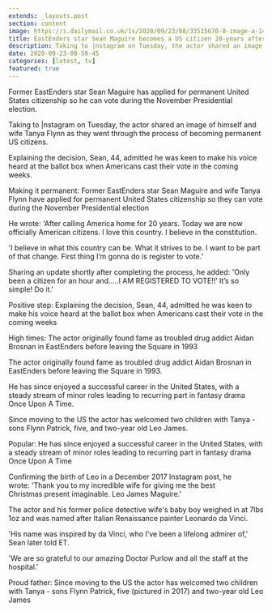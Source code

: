 ```yaml
---
extends: _layouts.post
section: content
image: https://i.dailymail.co.uk/1s/2020/09/23/08/33515670-0-image-a-14_1600847343439.jpg 
title: EastEnders star Sean Maguire becomes a US citizen 20-years after moving to America 
description: Taking to |nstagram on Tuesday, the actor shared an image of himself and wife Tanya Flynn as they went through the process of becoming permanent US citizens. 
date: 2020-09-23-08-58-45 
categories: [latest, tv] 
featured: true 
--- 
```

Former EastEnders star Sean Maguire has applied for permanent United States citizenship so he can vote during the November Presidential election. 

Taking to |nstagram on Tuesday, the actor shared an image of himself and wife Tanya Flynn as they went through the process of becoming permanent US citizens.

Explaining the decision, Sean, 44, admitted he was keen to make his voice heard at the ballot box when Americans cast their vote in the coming weeks.  

Making it permanent: Former EastEnders star Sean Maguire and wife Tanya Flynn have applied for permanent United States citizenship so they can vote during the November Presidential election

He wrote: 'After calling America home for 20 years. Today we are now officially American citizens. I love this country. I believe in the constitution. 

'I believe in what this country can be. What it strives to be. I want to be part of that change. First thing I’m gonna do is register to vote.'   

Sharing an update shortly after completing the process, he added: 'Only been a citizen for an hour and.....I AM REGISTERED TO VOTE!!’ It’s so simple! Do it.' 

Positive step: Explaining the decision, Sean, 44, admitted he was keen to make his voice heard at the ballot box when Americans cast their vote in the coming weeks

High times: The actor originally found fame as troubled drug addict Aidan Brosnan in EastEnders before leaving the Square in 1993

The actor originally found fame as troubled drug addict Aidan Brosnan in EastEnders before leaving the Square in 1993.  

He has since enjoyed a successful career in the United States, with a steady stream of minor roles leading to recurring part in fantasy drama Once Upon A Time. 

Since moving to the US the actor has welcomed two children with Tanya - sons Flynn Patrick, five, and two-year old Leo James. 

Popular: He has since enjoyed a successful career in the United States, with a steady stream of minor roles leading to recurring part in fantasy drama Once Upon A Time

Confirming the birth of Leo in a December 2017 Instagram post, he wrote: 'Thank you to my incredible wife for giving me the best Christmas present imaginable. Leo James Maguire.'

The actor and his former police detective wife's baby boy weighed in at 7lbs 1oz and was named after Italian Renaissance painter Leonardo da Vinci. 

'His name was inspired by da Vinci, who I’ve been a lifelong admirer of,' Sean later told ET.

'We are so grateful to our amazing Doctor Purlow and all the staff at the hospital.'

Proud father: Since moving to the US the actor has welcomed two children with Tanya - sons Flynn Patrick, five (pictured in 2017) and two-year old Leo James

